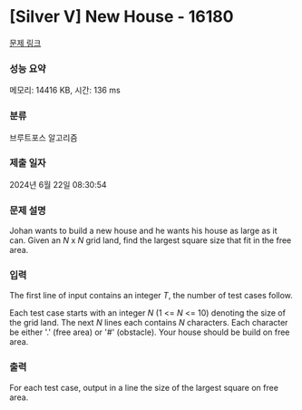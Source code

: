 # [Silver V] New House - 16180 

[문제 링크](https://www.acmicpc.net/problem/16180) 

### 성능 요약

메모리: 14416 KB, 시간: 136 ms

### 분류

브루트포스 알고리즘

### 제출 일자

2024년 6월 22일 08:30:54

### 문제 설명

<p> </p>

<p>Johan wants to build a new house and he wants his house as large as it can. Given an <i>N</i> x <i>N</i> grid land, find the largest square size that fit in the free area. </p>

### 입력 

 <p>The first line of input contains an integer <i>T</i>, the number of test cases follow.</p>

<p>Each test case starts with an integer <i>N</i> (1 <= <i>N</i> <= 10) denoting the size of the grid land. The next <i>N</i> lines each contains <i>N</i> characters. Each character be either '.' (free area) or '#' (obstacle). Your house should be build on free area.</p>

### 출력 

 <p>For each test case, output in a line the size of the largest square on free area.</p>

